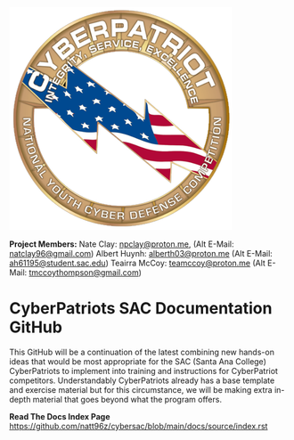 ![Banner](img/cyberpatriot_A528E0326810D.png?raw=true) 

**Project Members:**
Nate Clay: npclay@proton.me, (Alt E-Mail: natclay96@gmail.com) 
Albert Huynh: alberth03@proton.me (Alt E-Mail: ah61195@student.sac.edu) 
Teairra McCoy: teamccoy@proton.me (Alt E-Mail: tmccoythompson@gmail.com) 

CyberPatriots SAC Documentation GitHub
=======================================
This GitHub will be a continuation of the latest combining new hands-on ideas that would be most appropriate for the SAC (Santa Ana College) CyberPatriots to implement into training and instructions for CyberPatriot competitors. Understandably CyberPatriots already has a base template and exercise material but for this circumstance, we will be making extra in-depth material that goes beyond what the program offers.

**Read The Docs Index Page**
https://github.com/natt96z/cybersac/blob/main/docs/source/index.rst

